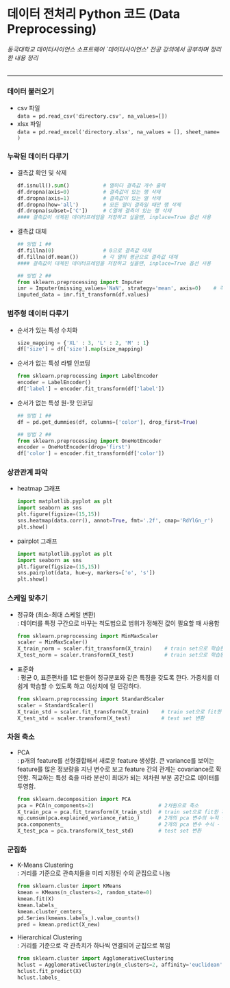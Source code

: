 # 데이터 전처리 Python 코드 (Data Preprocessing)
###### 동국대학교 데이터사이언스 소프트웨어 `데이터사이언스' 전공 강의에서 공부하며 정리한 내용 정리
---
### 데이터 불러오기
- csv 파일  
```data = pd.read_csv('directory.csv', na_values=[])```
- xlsx 파일  
```data = pd.read_excel('directory.xlsx', na_values = [], sheet_name= )```  
### 누락된 데이터 다루기
- 결측값 확인 및 삭제  
  ```Python
  df.isnull().sum()           # 열마다 결측값 개수 출력 
  df.dropna(axis=0)           # 결측값이 있는 행 삭제
  df.dropna(axis=1)           # 결측값이 있는 열 삭제
  df.dropna(how='all')        # 모든 열이 결측일 때만 행 삭제
  df.dropna(subset=['C'])     # C열에 결측이 있는 행 삭제
  #### 결측값이 삭제된 데이터프레임을 저장하고 싶을땐, inplace=True 옵션 사용
  ```  
- 결측값 대체  
  ```Python
  ## 방법 1 ##
  df.fillna(0)                # 0으로 결측값 대체
  df.fillna(df.mean())        # 각 열의 평균으로 결측값 대체
  #### 결측값이 대체된 데이터프레임을 저장하고 싶을땐, inplace=True 옵션 사용
  ```
  ```Python
  ## 방법 2 ##
  from sklearn.preprocessing import Imputer
  imr = Imputer(missing_values='NaN', strategy='mean', axis=0)    # 각 열의 평균값으로 NaN으로 표기된 결측값 대체 (최빈값도 가능)
  imputed_data = imr.fit_transform(df.values)                     
  ```
### 범주형 데이터 다루기
- 순서가 있는 특성 수치화
  ```Python
  size_mapping = {'XL' : 3, 'L' : 2, 'M' : 1}
  df['size'] = df['size'].map(size_mapping)
  ```
- 순서가 없는 특성 라벨 인코딩
  ```Python
  from sklearn.preprocessing import LabelEncoder
  encoder = LabelEncoder()
  df['label'] = encoder.fit_transform(df['label'])
  ```
- 순서가 없는 특성 원-핫 인코딩
  ```Python
  ## 방법 1 ##
  df = pd.get_dummies(df, columns=['color'], drop_first=True)
  ```
  ```Python
  ## 방법 2 ##
  from sklearn.preprocessing import OneHotEncoder
  encoder = OneHotEncoder(drop='first')
  df['color'] = encoder.fit_transform(df['color'])
  ```
### 상관관계 파악
- heatmap 그래프
  ```Python
  import matplotlib.pyplot as plt
  import seaborn as sns
  plt.figure(figsize=(15,15))
  sns.heatmap(data.corr(), annot=True, fmt='.2f', cmap='RdYlGn_r')
  plt.show()
  ```
- pairplot 그래프
  ```Python
  import matplotlib.pyplot as plt
  import seaborn as sns
  plt.figure(figsize=(15,15))
  sns.pairplot(data, hue=y, markers=['o', 's'])
  plt.show()
  ```
### 스케일 맞추기
- 정규화 (최소-최대 스케일 변환)<BR/>: 데이터를 특정 구간으로 바꾸는 척도법으로 범위가 정해진 값이 필요할 때 사용함
  ```Python
  from sklearn.preprocessing import MinMaxScaler
  scaler = MinMaxScaler()
  X_train_norm = scaler.fit_transform(X_train)    # train set으로 학습한 후 train set 변환
  X_test_norm = scaler.transform(X_test)          # train set으로 학습된 parameter로 test set 변환
  ```
- 표준화<BR/>: 평균 0, 표준편차를 1로 만들어 정규분포와 같은 특징을 갖도록 한다. 가중치를 더 쉽게 학습할 수 있도록 하고 이상치에 덜 민감하다.
  ```Python
  from sklearn.preprocessing import StandardScaler
  scaler = StandardScaler()
  X_train_std = scaler.fit_transform(X_train)    # train set으로 fit한 후 변환
  X_test_std = scaler.transform(X_test)          # test set 변환
  ```
### 차원 축소
- PCA<BR/>: p개의 feature를 선형결합해서 새로운 feature 생성함. 큰 variance를 보이는 feature를 많은 정보량을 지닌 변수로 보고 feature 간의 관계는 covariance로 확인함. 직교하는 특성 축을 따라 분산이 최대가 되는 저차원 부분 공간으로 데이터를 투영함.
  ```Python
  from sklearn.decomposition import PCA
  pca = PCA(n_components=2)                     # 2차원으로 축소
  X_train_pca = pca.fit_transform(X_train_std)  # train set으로 fit한 후 변환
  np.cumsum(pca.explained_variance_ratio_)      # 2개의 pca 변수의 누적 설명 비율
  pca.components_                               # 2개의 pca 변수 수식 - 선형결합에서 각 변수 계수
  X_test_pca = pca.transform(X_test_std)        # test set 변환
  ```
### 군집화
- K-Means Clustering<BR/>: 거리를 기준으로 관측치들을 미리 지정된 수의 군집으로 나눔
  ```Python
  from sklearn.cluster import KMeans
  kmean = KMeans(n_clusters=2, random_state=0)
  kmean.fit(X)
  kmean.labels_
  kmean.cluster_centers_
  pd.Series(kmeans.labels_).value_counts()
  pred = kmean.predict(X_new)
  ```
- Hierarchical Clustering<BR/>: 거리를 기준으로 각 관측치가 하나씩 연결되어 군집으로 묶임
  ```Python
  from sklearn.cluster import AgglomerativeClustering
  hclust = AgglomerativeClustering(n_clusters=2, affinity='euclidean', linkage='ward')    #linkage 옵션 : 완전연결, 평균연결, 단일연결, 무게중심연결
  hclust.fit_predict(X)
  hclust.labels_
  ```

